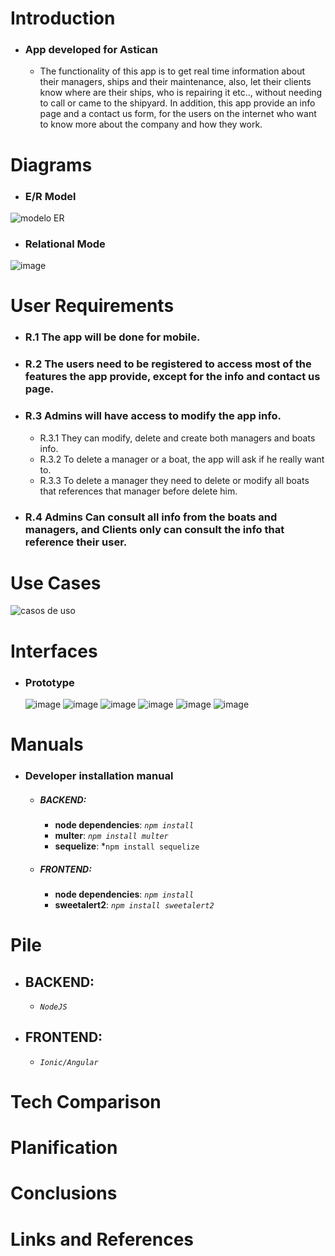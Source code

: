 # Introduction

- ### App developed for Astican
  
  - The functionality of this app is to get real time information about their managers, ships and their maintenance, also, let their clients know where are their ships, who is repairing it etc.., without needing to call or came to the shipyard.
  In addition, this app provide an info page and a contact us form, for the users on the internet who want to know more about the company and how they work.

# Diagrams

- ### E/R Model

![modelo ER](https://user-images.githubusercontent.com/91074521/146035687-314e1592-9c1f-4655-8798-fb1df192a4c6.png)

- ### Relational Mode

![image](https://user-images.githubusercontent.com/91074521/146031289-3fef568d-48fd-4b03-a40c-a52fc3b4af9d.png)

# User Requirements

- ### R.1 The app will be done for mobile.
- ### R.2 The users need to be registered to access most of the features the app provide, except for the info and contact us page.
- ### R.3 Admins will have access to modify the app info.
  - R.3.1 They can modify, delete and create both managers and boats info.
  - R.3.2 To delete a manager or a boat, the app will ask if he really want to.
  - R.3.3 To delete a manager they need to delete or modify all boats that references that manager before delete him.
 - ### R.4 Admins Can consult all info from the boats and managers, and Clients only can consult the info that reference their user.

# Use Cases

![casos de uso](https://user-images.githubusercontent.com/91074521/146047269-fd6892b6-0b12-48c7-846d-08e46f1d804f.png)

# Interfaces

- ### Prototype
   ![image](https://user-images.githubusercontent.com/91074521/146052370-18e9aeb2-cb8a-40ea-8543-5d21771889da.png) 
   ![image](https://user-images.githubusercontent.com/91074521/146052578-ea00d645-de86-466a-9369-9dbf1446cf09.png)
   ![image](https://user-images.githubusercontent.com/91074521/146052737-772c55bf-4cec-4a67-8237-5fc143e402b5.png)
   ![image](https://user-images.githubusercontent.com/91074521/146052798-46acf6ab-4a69-49ca-a42f-08115549567a.png)
   ![image](https://user-images.githubusercontent.com/91074521/146052873-27207177-63ca-4e39-8bcf-c8b98895597d.png)
   ![image](https://user-images.githubusercontent.com/91074521/146052936-ed0ec729-1b3a-46be-8811-57b9e6d6a817.png)

# Manuals

- ### Developer installation manual

  - ##### BACKEND:

    - **node dependencies**: *```npm install```*
    - **multer**: *```npm install multer```*
    - **sequelize**: *```npm install sequelize```

  - ##### FRONTEND:
    - **node dependencies**: *```npm install```*
    - **sweetalert2**: *```npm install sweetalert2```*

# Pile

- ## BACKEND: 

  - *```NodeJS```*

- ## FRONTEND: 
 
  - *```Ionic/Angular```*

# Tech Comparison

# Planification

# Conclusions

# Links and References

